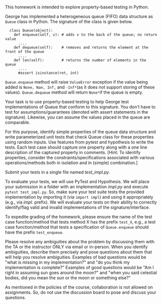 This homework is intended to explore property-based testing in Python.

George has implemented a heterogeneous queue (FIFO) data structure as `Queue` class in Python. The signature of the class is given below.
```
  class Queue(object):
    def enqueue(self, v): # adds v to the back of the queue; no return value
      ....
    def dequeue(self):    # removes and returns the element at the front of the queue
      ....
    def len(self):        # returns the number of elements in the queue
      ....
      #assert isinstance(ret, int)
```

`Queue.enqueue` method will raise `ValueError` exception if the value being added is `None, Nan, Inf,` and `-Inf*`(as it does not support storing of these values).  `Queue.dequeue` method will return `None*`if the queue is empty.

Your task is to use property-based testing to help George test implementations of Queue that conform to this signature.  You don't have to test for assumptions/guarantees (denoted with assert statements in the signature).  Likewise, you can assume the values placed in the queue are comparable.

For this purpose, identify simple properties of the queue data structure and write parameterized unit tests that check Queue class for these properties using random inputs.  Use features from pytest and hypothesis to write the tests.  Each test case should capture one property along with a one line description of the captured property in comments.  [Hint: To identify properties, consider the constraints/specifications associated with various operations/methods both in isolation and in (simple) combination.]

Submit your tests in a single file named *test_impl.py*.

To evaluate your tests, we will use PyTest and Hypothesis.  We will place your submission in a folder with an implementation *impl.py* and execute `pytest test_impl.py`.  So, make sure your test suite tests the provided implementation by importing it (via `import impl`) and using it appropriately (e.g., via _impl._ prefix).   We will evaluate your tests on their ability to correctly identify/flag valid and invalid implementations of the signature/interface.

To expedite grading of the homework, please ensure the name of the test case function/method that tests method X has the prefix `test_X`, e.g., a test case function/method that tests a specification of `Queue.enqueue` should have the prefix `test_enqueue`.

Please resolve any ambiguities about the problem by discussing them with the TA or the instructor ONLY via email or in-person.  When you identify ambiguities, describe them precisely and pose questions about them that will help you resolve ambiguities.  Examples of bad questions would be "what is missing in my implementation?" and "do you think my implementation is complete?"  Examples of good questions would be "Am I right in assuming sun goes around the moon?" and "when you said celestial bodies, did you mean the sun or the moon or something else?"

As mentioned in the policies of the course, collaboration is not allowed on assignments. So, do not use the discussion board to pose and discuss your questions.
